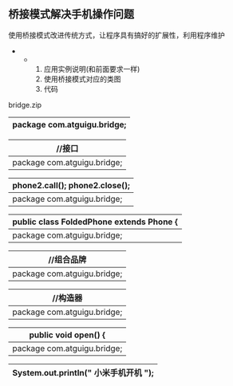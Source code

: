 ## 桥接模式解决手机操作问题

使用桥接模式改进传统方式，让程序具有搞好的扩展性，利用程序维护

*   *   1.  应用实例说明(和前面要求一样)
        2.  使用桥接模式对应的类图
        3.  代码

bridge.zip

| package com.atguigu.bridge; |
| --- |

| //接口 |
| --- |
| package com.atguigu.bridge; |

| phone2.call(); phone2.close(); |
| --- |
| package com.atguigu.bridge; |

| public class FoldedPhone extends Phone { |
| --- |
| package com.atguigu.bridge; |

| //组合品牌 |
| --- |
| package com.atguigu.bridge; |

| //构造器 |
| --- |
| package com.atguigu.bridge; |

| public void open() { |
| --- |
| package com.atguigu.bridge; |

| System.out.println(&quot; 小米手机开机 &quot;); |
| --- |